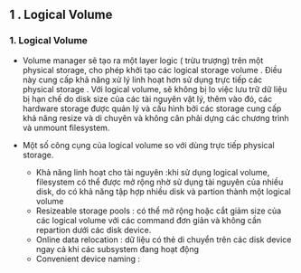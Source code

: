 

## 1 . Logical Volume

### 1. Logical Volume

- Volume manager sẽ tạo ra một layer logic ( trừu trượng) trên một physical storage, cho phép khởi tạo  các logical storage volume . Điều này cung cấp khả năng xử lý linh hoạt hơn sử dụng trực tiếp các physical storage . Với logical volume, sẽ không bị lo việc lưu trữ dữ liệu bị hạn chế do disk size của các tài nguyên vật lý, thêm vào đó, các hardware storage được quản lý và cấu hình bởi các storage   cung cấp khả năng resize và di chuyên và không cân phải dựng các chương trình và unmount filesystem. 

- Một số công cụng của logical volume so với dùng trực tiếp physical storage. 
    - Khả năng linh hoạt cho tài nguyên  :khi sử dụng logical volume, filesystem có thể được mở rộng nhờ sử dụng tài nguyên của nhiều disk, do có khả năng tập hợp nhiều disk và partion thành một logical volume
    - Resizeable storage pools : có thể mở rộng hoặc cắt giảm size của các logical volume với các command đơn giản và không cần repartion dưới các disk device. 
    - Online data relocation : dữ liệu có thẻ di chuyển trên các disk device ngay cả khi các subsystem đang hoạt động 
    - Convenient device naming : 